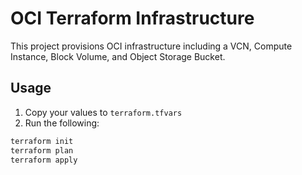 # OCI Terraform Infrastructure

This project provisions OCI infrastructure including a VCN, Compute Instance, Block Volume, and Object Storage Bucket.

## Usage

1. Copy your values to `terraform.tfvars`
2. Run the following:

```bash
terraform init
terraform plan
terraform apply
